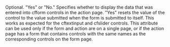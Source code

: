 Optional. "Yes" or "No." Specifies whether to display the data that was entered into cfform
		controls in the action page. "Yes" resets the value of the control to the value submitted when the
		form is submitted to itself. This works as expected for the cftextinput and cfslider controls.
		This attribute can be used only if the form and action are on a single page, or if the action page has
		a form that contains controls with the same names as the corresponding controls on the form page.